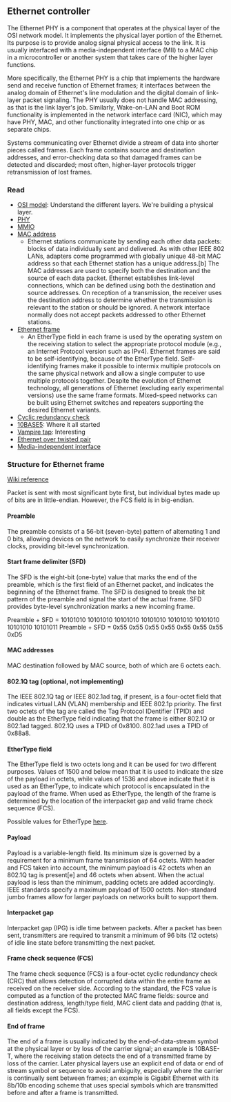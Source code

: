 ## Ethernet controller

The Ethernet PHY is a component that operates at the physical layer of the OSI network model. 
It implements the physical layer portion of the Ethernet. Its purpose is to provide analog signal 
physical access to the link. It is usually interfaced with a media-independent interface (MII) to a 
MAC chip in a microcontroller or another system that takes care of the higher layer functions.

More specifically, the Ethernet PHY is a chip that implements the hardware send and receive function 
of Ethernet frames; it interfaces between the analog domain of Ethernet's line modulation and the 
digital domain of link-layer packet signaling. The PHY usually does not handle MAC addressing, 
as that is the link layer's job. Similarly, Wake-on-LAN and Boot ROM functionality is implemented 
in the network interface card (NIC), which may have PHY, MAC, and other functionality integrated 
into one chip or as separate chips.

Systems communicating over Ethernet divide a stream of data into shorter pieces called frames. 
Each frame contains source and destination addresses, and error-checking data so that damaged frames 
can be detected and discarded; most often, higher-layer protocols trigger retransmission of lost frames.

### Read

- [OSI model](https://en.wikipedia.org/wiki/OSI_model): Understand the different layers. We're building a physical layer.
- [PHY](https://en.wikipedia.org/wiki/Physical_layer#PHY)
- [MMIO](https://en.wikipedia.org/wiki/Memory-mapped_I/O)
- [MAC address](https://en.wikipedia.org/wiki/MAC_address)
    - Ethernet stations communicate by sending each other data packets: blocks of data individually 
    sent and delivered. As with other IEEE 802 LANs, adapters come programmed with globally unique 
    48-bit MAC address so that each Ethernet station has a unique address.[b] The MAC addresses are 
    used to specify both the destination and the source of each data packet. Ethernet establishes 
    link-level connections, which can be defined using both the destination and source addresses. 
    On reception of a transmission, the receiver uses the destination address to determine whether 
    the transmission is relevant to the station or should be ignored. A network interface normally 
    does not accept packets addressed to other Ethernet stations.
- [Ethernet frame](https://en.wikipedia.org/wiki/Ethernet_frame)
    - An EtherType field in each frame is used by the operating system on the receiving station to 
    select the appropriate protocol module (e.g., an Internet Protocol version such as IPv4). Ethernet 
    frames are said to be self-identifying, because of the EtherType field. Self-identifying frames 
    make it possible to intermix multiple protocols on the same physical network and allow a single 
    computer to use multiple protocols together. Despite the evolution of Ethernet technology, all 
    generations of Ethernet (excluding early experimental versions) use the same frame formats. 
    Mixed-speed networks can be built using Ethernet switches and repeaters supporting the desired 
    Ethernet variants.
- [Cyclic redundancy check](https://en.wikipedia.org/wiki/Cyclic_redundancy_check)
- [10BASE5](https://en.wikipedia.org/wiki/10BASE5): Where it all started
- [Vampire tap](https://en.wikipedia.org/wiki/Vampire_tap): Interesting
- [Ethernet over twisted pair](https://en.wikipedia.org/wiki/Ethernet_over_twisted_pair)
- [Media-independent interface](https://en.wikipedia.org/wiki/Media-independent_interface)


### Structure for Ethernet frame

[Wiki reference](https://en.wikipedia.org/wiki/Ethernet_frame#Structure)

Packet is sent with most significant byte first, but individual bytes made up of bits are in 
little-endian. However, the FCS field is in big-endian.


#### Preamble
The preamble consists of a 56-bit (seven-byte) pattern of alternating 1 and 0 bits, allowing devices 
on the network to easily synchronize their receiver clocks, providing bit-level synchronization.

#### Start frame delimiter (SFD)
The SFD is the eight-bit (one-byte) value that marks the end of the preamble, which is the first field 
of an Ethernet packet, and indicates the beginning of the Ethernet frame. The SFD is designed to 
break the bit pattern of the preamble and signal the start of the actual frame. SFD provides byte-level 
synchronization marks a new incoming frame.

Preamble + SFD = 10101010 10101010 10101010 10101010 10101010 10101010 10101010 10101011
Preamble + SFD = 0x55 0x55 0x55 0x55 0x55 0x55 0x55 0xD5

#### MAC addresses
MAC destination followed by MAC source, both of which are 6 octets each.

#### 802.1Q tag (optional, not implementing)
The IEEE 802.1Q tag or IEEE 802.1ad tag, if present, is a four-octet field that indicates virtual 
LAN (VLAN) membership and IEEE 802.1p priority. The first two octets of the tag are called the Tag 
Protocol IDentifier (TPID) and double as the EtherType field indicating that the frame is either 
802.1Q or 802.1ad tagged. 802.1Q uses a TPID of 0x8100. 802.1ad uses a TPID of 0x88a8.

#### EtherType field
The EtherType field is two octets long and it can be used for two different purposes. Values of 1500 
and below mean that it is used to indicate the size of the payload in octets, while values of 1536 
and above indicate that it is used as an EtherType, to indicate which protocol is encapsulated in 
the payload of the frame. When used as EtherType, the length of the frame is determined by the 
location of the interpacket gap and valid frame check sequence (FCS).

Possible values for EtherType [here](https://en.wikipedia.org/wiki/Ethernet_frame#Types).

#### Payload
Payload is a variable-length field. Its minimum size is governed by a requirement for a minimum 
frame transmission of 64 octets. With header and FCS taken into account, the minimum payload is 42 
octets when an 802.1Q tag is present[e] and 46 octets when absent. When the actual payload is less 
than the minimum, padding octets are added accordingly. IEEE standards specify a maximum payload of 
1500 octets. Non-standard jumbo frames allow for larger payloads on networks built to support them.

#### Interpacket gap
Interpacket gap (IPG) is idle time between packets. After a packet has been sent, transmitters are 
required to transmit a minimum of 96 bits (12 octets) of idle line state before transmitting the next packet.

#### Frame check sequence (FCS)
The frame check sequence (FCS) is a four-octet cyclic redundancy check (CRC) that allows detection 
of corrupted data within the entire frame as received on the receiver side. According to the standard, 
the FCS value is computed as a function of the protected MAC frame fields: source and destination 
address, length/type field, MAC client data and padding (that is, all fields except the FCS).

#### End of frame
The end of a frame is usually indicated by the end-of-data-stream symbol at the physical layer or 
by loss of the carrier signal; an example is 10BASE-T, where the receiving station detects the end 
of a transmitted frame by loss of the carrier. Later physical layers use an explicit end of data or 
end of stream symbol or sequence to avoid ambiguity, especially where the carrier is continually sent 
between frames; an example is Gigabit Ethernet with its 8b/10b encoding scheme that uses special 
symbols which are transmitted before and after a frame is transmitted.





